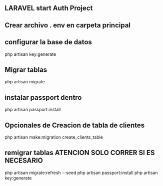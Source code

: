 ## LARAVEL start Auth Project 

## Crear archivo . env en carpeta principal

## configurar la base de datos
php artisan key:generate
## Migrar tablas
php artisan migrate

## instalar passport dentro
php artisan passport:install


## Opcionales de Creacion de tabla de clientes
php artisan make:migration create_clients_table

## remigrar tablas ATENCION SOLO CORRER SI ES NECESARIO
php artisan migrate:refresh --seed
php artisan passport:install
php artisan key:generate